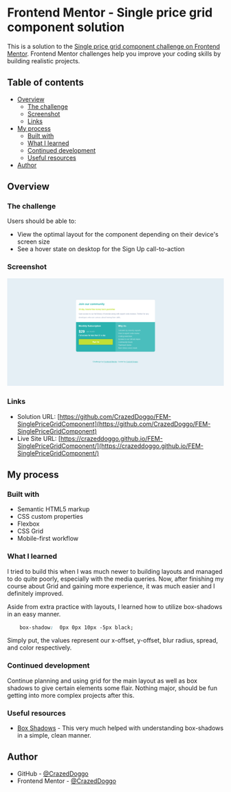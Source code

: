 # Frontend Mentor - Single price grid component solution

This is a solution to the [Single price grid component challenge on Frontend Mentor](https://www.frontendmentor.io/challenges/single-price-grid-component-5ce41129d0ff452fec5abbbc). Frontend Mentor challenges help you improve your coding skills by building realistic projects. 

## Table of contents

- [Overview](#overview)
  - [The challenge](#the-challenge)
  - [Screenshot](#screenshot)
  - [Links](#links)
- [My process](#my-process)
  - [Built with](#built-with)
  - [What I learned](#what-i-learned)
  - [Continued development](#continued-development)
  - [Useful resources](#useful-resources)
- [Author](#author)

## Overview

### The challenge

Users should be able to:

- View the optimal layout for the component depending on their device's screen size
- See a hover state on desktop for the Sign Up call-to-action

### Screenshot

![](design/finished-site.png)

### Links

- Solution URL: [https://github.com/CrazedDoggo/FEM-SinglePriceGridComponent](https://github.com/CrazedDoggo/FEM-SinglePriceGridComponent)
- Live Site URL: [https://crazeddoggo.github.io/FEM-SinglePriceGridComponent/](https://crazeddoggo.github.io/FEM-SinglePriceGridComponent/)

## My process

### Built with

- Semantic HTML5 markup
- CSS custom properties
- Flexbox
- CSS Grid
- Mobile-first workflow

### What I learned

I tried to build this when I was much newer to building layouts and managed to do quite poorly, especially with the media queries. Now, after finishing my course about Grid and gaining more experience, it was much easier and I definitely improved.

Aside from extra practice with layouts, I learned how to utilize box-shadows in an easy manner.

```css
    box-shadow:  0px 0px 10px -5px black;
```

Simply put, the values represent our x-offset, y-offset, blur radius, spread, and color respectively.

### Continued development

Continue planning and using grid for the main layout as well as box shadows to give certain elements some flair. Nothing major, should be fun getting into more complex projects after this.

### Useful resources

- [Box Shadows](https://developer.mozilla.org/en-US/docs/Web/CSS/box-shadow) - This very much helped with understanding box-shadows in a simple, clean manner.

## Author

- GitHub - [@CrazedDoggo](https://github.com/CrazedDoggo)
- Frontend Mentor - [@CrazedDoggo](https://www.frontendmentor.io/profile/CrazedDoggo)
